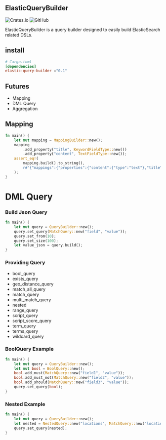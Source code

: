 ## ElasticQueryBuilder
![Crates.io](https://img.shields.io/crates/v/elastic_query_builder?style=flat-square)
![GitHub](https://img.shields.io/github/license/openai-rs/openai-api?style=flat-square)

ElasticQueryBuilder is a query builder designed to easily build ElasticSearch related DSLs.



## install
```toml
# Cargo.toml
[dependencies]
elastic-query-builder ="0.1"
```

## Futures
* Mapping
* DML Query
* Aggregation


## Mapping
```rust
fn main() {
    let mut mapping = MappingBuilder::new();
    mapping
        .add_property("title", KeywordFieldType::new())
        .add_property("content", TextFieldType::new());
    assert_eq!(
        mapping.build().to_string(),
        r#"{"mappings":{"properties":{"content":{"type":"text"},"title":{"type":"keyword"}}}}"#
    );
}
```


# DML Query

### Build Json Query
```rust
fn main() {
    let mut query = QueryBuilder::new();
    query.set_query(MatchQuery::new("field", "value"));
    query.set_from(10);
    query.set_size(100);
    let value_json = query.build();
}
```


### Providing Query
* bool_query
* exists_query
* geo_distance_query
* match_all_query
* match_query
* multi_match_query
* nested
* range_query
* script_query
* script_score_query
* term_query
* terms_query
* wildcard_query



### BoolQuery Example
```rust
fn main() {
    let mut query = QueryBuilder::new();
    let mut bool = BoolQuery::new();
    bool.add_must(MatchQuery::new("field1", "value"));
    bool.add_must_not(MatchQuery::new("field2", "value"));
    bool.add_should(MatchQuery::new("field3", "value"));
    query.set_query(bool);
}
```
### Nested Example
```rust
fn main() {
    let mut query = QueryBuilder::new();
    let nested = NestedQuery::new("locations", MatchQuery::new("locations.country", "JP"));
    query.set_query(nested);
}
```

